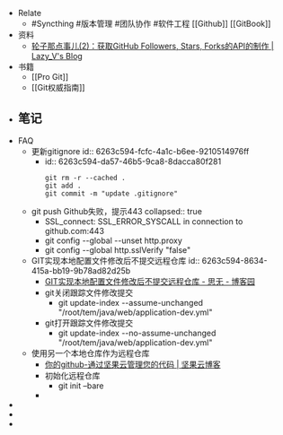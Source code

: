 - Relate
	- #Syncthing #版本管理 #团队协作 #软件工程 [[Github]] [[GitBook]]
- 资料
	- [轮子那点事儿(2)：获取GitHub Followers, Stars, Forks的API的制作 | Lazy_V's Blog](http://blog.zhangkexuan.cn/2020/11/05/api-fanscount-github/)
- 书籍
	- [[Pro Git]]
	- [[Git权威指南]]
- 笔记
	-
- FAQ
	- 更新gitignore
	  id:: 6263c594-fcfc-4a1c-b6ee-9210514976ff
		- id:: 6263c594-da57-46b5-9ca8-8dacca80f281
		  ```
		  git rm -r --cached .
		  git add .
		  git commit -m "update .gitignore"
		  ```
	- git push Github失败，提示443
	  collapsed:: true
		- SSL_connect: SSL_ERROR_SYSCALL in connection to github.com:443
		- git config --global --unset http.proxy
		- git config --global http.sslVerify "false"
	- GIT实现本地配置文件修改后不提交远程仓库
	  id:: 6263c594-8634-415a-bb19-9b78ad82d25b
		- [GIT实现本地配置文件修改后不提交远程仓库 - 思无 - 博客园](https://www.cnblogs.com/lovelyli/p/13359421.html)
		- git关闭跟踪文件修改提交
			- git update-index --assume-unchanged "/root/tem/java/web/application-dev.yml"
		- git打开跟踪文件修改提交
			- git update-index --no-assume-unchanged "/root/tem/java/web/application-dev.yml"
	- 使用另一个本地仓库作为远程仓库
		- [你的github-通过坚果云管理您的代码 | 坚果云博客](http://jianguoyun.blog.techweb.com.cn/archives/80.html)
		- 初始化远程仓库
			- git init –bare
		-
-
-
-